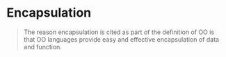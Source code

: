 #   Encapsulation

>   The reason encapsulation is cited as part of the definition of OO is that OO languages provide easy and effective encapsulation of data and function.